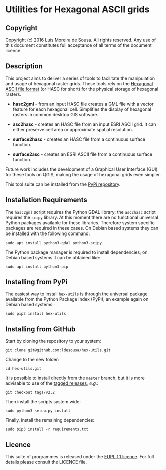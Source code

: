 Utilities for Hexagonal ASCII grids
===============================================================================


Copyright
-------------------------------------------------------------------------------

Copyright (c) 2016 Luís Moreira de Sousa. All rights reserved. 
Any use of this document constitutes full acceptance of all terms of the 
document licence.


Description
-------------------------------------------------------------------------------

This project aims to deliver a series of tools to facilitate the manipulation 
and usage of hexagonal raster grids. These tools rely on the 
[Hexagonal ASCII file format](https://github.com/ldesousa/HexAsciiBNF) 
(or HASC for short) for the physical storage of hexagonal rasters.

 - **hasc2gml** - from an input HASC file creates a GML file with a vector feature for each hexagonal cell. Simplifies the display of hexagonal rasters in common desktop GIS software.
 
 - **asc2hasc** - creates an HASC file from an input ESRI ASCII grid. It can either preserve cell area or approximate spatial resolution.
 
 - **surface2hasc** - creates an HASC file from a continuous surface function.
 
 - **surface2asc** - creates an ESRI ASCII file from a continuous surface function.
 
Future work includes the development of a Graphical User Interface (GUI) for 
these tools on QGIS, making the usage of hexagonal grids even simpler.


This tool suite can be installed from the [PyPi repository](https://pypi.python.org/pypi/hex-utils).




Installation Requirements
-------------------------------------------------------------------------------

The `hasc2gml` script requires the Python GDAL library; the `asc2hasc` script 
requires the `scipy` library. At this moment there are no functional universal 
Python packages available for these libraries. Therefore system specific 
packages are required in these cases. On Debian based systems they can be 
installed with the following command:

`sudo apt install python3-gdal python3-scipy` 

The Python package manager is required to install dependencies; on Debian based 
systems it can be obtained like:

`sudo apt install python3-pip`

Installing from PyPi
-------------------------------------------------------------------------------

The easiest way to install `hex-utils` is through the universal package 
available from the Python Package Index (PyPi); an example again on Debian 
based systems:

`sudo pip3 install hex-utils`

Installing from GitHub
-------------------------------------------------------------------------------

Start by cloning the repository to your system:

`git clone git@github.com:ldesousa/hex-utils.git`

Change to the new folder:

`cd hex-utils.git`

It is possible to install directly from the `master` branch, but it is more 
advisable to use of the [tagged releases](https://github.com/ldesousa/hex-utils/releases), 
*e.g.*:

`git checkout tags/v2.2`

Then install the scripts system wide:

`sudo python3 setup.py install`

Finally, install the remaining dependencies:

`sudo pip3 install -r requirements.txt`

Licence
-------------------------------------------------------------------------------

This suite of programmes is released under the [EUPL 1.1 licence](https://joinup.ec.europa.eu/community/eupl/og_page/introduction-eupl-licence). 
For full details please consult the LICENCE file.
